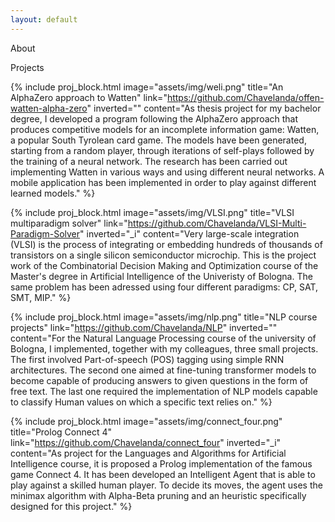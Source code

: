 ```yaml
---
layout: default
---
```


<a class="anchor" id="about"></a>
<p class="sect_title liner1">About</p>

<a class="anchor" id="projects"></a>
<p class="sect_title liner1">Projects</p>

{% include
  proj_block.html
  image="assets/img/weli.png"
  title="An AlphaZero approach to Watten"
  link="https://github.com/Chavelanda/offen-watten-alpha-zero"
  inverted=""
  content="As thesis project for my bachelor degree, I developed a program following the AlphaZero approach that produces competitive models for an incomplete information game: Watten, a popular South Tyrolean card game. The models have been generated, starting from a random player, through iterations of self-plays followed by the training of a neural network. The research has been carried out implementing Watten in various ways and using different neural networks. A mobile application has been implemented in order to play against different learned models." %}

{% include
  proj_block.html
  image="assets/img/VLSI.png"
  title="VLSI multiparadigm solver"
  link="https://github.com/Chavelanda/VLSI-Multi-Paradigm-Solver"
  inverted="_i"
  content="Very large-scale integration (VLSI) is the process of integrating or embedding hundreds of thousands of transistors on a single silicon semiconductor microchip. This is the project work of the Combinatorial Decision Making and Optimization course of the Master's degree in Artificial Intelligence of the Univeristy of Bologna. The same problem has been adressed using four different paradigms: CP, SAT, SMT, MIP." %}

{% include
  proj_block.html
  image="assets/img/nlp.png"
  title="NLP course projects"
  link="https://github.com/Chavelanda/NLP"
  inverted=""
  content="For the Natural Language Processing course of the university of Bologna, I implemented, together with my colleagues, three small projects. The first involved Part-of-speech (POS) tagging using simple RNN architectures. The second one aimed at fine-tuning transformer models to become capable of producing answers to given questions in the form of free text. The last one required the implementation of NLP models capable to classify Human values on which a specific text relies on." %}

{% include
  proj_block.html
  image="assets/img/connect_four.png"
  title="Prolog Connect 4"
  link="https://github.com/Chavelanda/connect_four"
  inverted="_i"
  content="As project for the Languages and Algorithms for Artificial Intelligence course, it is proposed a Prolog implementation of the famous game Connect 4. It has been developed an Intelligent Agent that is able to play against a skilled human player. To decide its moves, the agent uses the minimax algorithm with Alpha-Beta pruning and an heuristic specifically designed for this project." %}

  <!-- color='#606c71' -->
  <!-- color_text='#ffffff' -->
